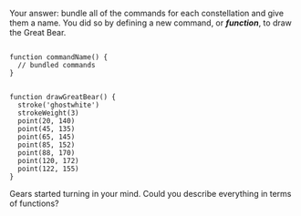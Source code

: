 <p class="main-text small-text">
    Your answer: bundle all of the commands for each constellation and give them a name. You did so by defining a new command,
    or <em><strong>function</strong></em>, to draw the Great Bear.
</p>
<pre><code data-trim class="language-javascript">
function commandName() {
  // bundled commands
}
</code></pre>
<pre><code data-trim class="language-javascript">
function drawGreatBear() {
  stroke('ghostwhite')
  strokeWeight(3)
  point(20, 140)
  point(45, 135)
  point(65, 145)
  point(85, 152)
  point(88, 170)
  point(120, 172)
  point(122, 155)
}
</code></pre>
<p class="main-text small-text">
    Gears started turning in your mind. Could you describe everything in terms of functions?
</p>
